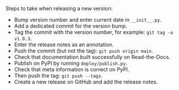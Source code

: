 ﻿Steps to take when releasing a new version:
* Bump version number and enter current date in `__init__.py`.
* Add a dedicated commit for the version bump.
* Tag the commit with the version number, for example: `git tag -a v1.0.3`.
* Enter the release notes as an annotation.
* Push the commit (but not the tag): `git push origin main`.
* Check that documentation built successfully on Read-the-Docs.
* Publish on PyPI by running `deploy/publish.py`.
* Check that meta information is correct on PyPI.
* Then push the tag: `git push --tags`.
* Create a new release on GitHub and add the release notes.
